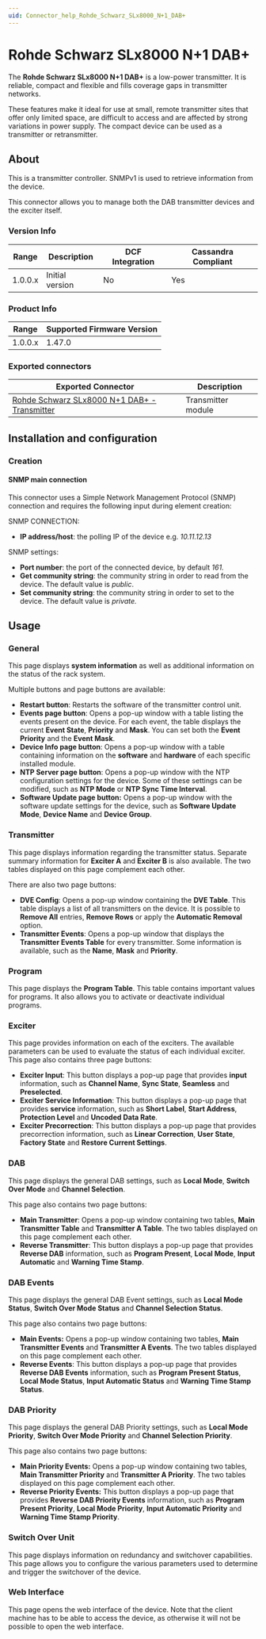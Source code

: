 ```yaml
---
uid: Connector_help_Rohde_Schwarz_SLx8000_N+1_DAB+
---
```


# Rohde Schwarz SLx8000 N+1 DAB+

The **Rohde Schwarz SLx8000 N+1 DAB+** is a low-power transmitter. It is reliable, compact and flexible and fills coverage gaps in transmitter networks.

These features make it ideal for use at small, remote transmitter sites that offer only limited space, are difficult to access and are affected by strong variations in power supply. The compact device can be used as a transmitter or retransmitter.

## About

This is a transmitter controller. SNMPv1 is used to retrieve information from the device.

This connector allows you to manage both the DAB transmitter devices and the exciter itself.

### Version Info

| **Range** | **Description** | **DCF Integration** | **Cassandra Compliant** |
|------------------|-----------------|---------------------|-------------------------|
| 1.0.0.x          | Initial version | No                  | Yes                     |

### Product Info

| Range | Supported Firmware Version |
|------------------|-----------------------------|
| 1.0.0.x          | 1.47.0                      |

### Exported connectors

| **Exported Connector**                                                                                                        | **Description**    |
|------------------------------------------------------------------------------------------------------------------------------|--------------------|
| [Rohde Schwarz SLx8000 N+1 DAB+ - Transmitter](xref:Connector_help_Rohde_Schwarz_SLx8000_N%2B1_DAB%2B_-_Transmitter) | Transmitter module |

## Installation and configuration

### Creation

#### SNMP main connection

This connector uses a Simple Network Management Protocol (SNMP) connection and requires the following input during element creation:

SNMP CONNECTION:

- **IP address/host**: the polling IP of the device e.g. *10.11.12.13*

SNMP settings:

- **Port number**: the port of the connected device, by default *161.*
- **Get community string**: the community string in order to read from the device. The default value is *public*.
- **Set community string**: the community string in order to set to the device. The default value is *private.*

## Usage

### General

This page displays **system information** as well as additional information on the status of the rack system.

Multiple buttons and page buttons are available:

- **Restart button**: Restarts the software of the transmitter control unit.
- **Events page button**: Opens a pop-up window with a table listing the events present on the device. For each event, the table displays the current **Event State**, **Priority** and **Mask**. You can set both the **Event Priority** and the **Event Mask**.
- **Device Info page button**: Opens a pop-up window with a table containing information on the **software** and **hardware** of each specific installed module.
- **NTP Server page button**: Opens a pop-up window with the NTP configuration settings for the device. Some of these settings can be modified, such as **NTP Mode** or **NTP Sync Time Interval**.
- **Software Update page button:** Opens a pop-up window with the software update settings for the device, such as **Software Update Mode**, **Device Name** and **Device Group**.

### Transmitter

This page displays information regarding the transmitter status. Separate summary information for **Exciter A** and **Exciter B** is also available. The two tables displayed on this page complement each other.

There are also two page buttons:

- **DVE Config**: Opens a pop-up window containing the **DVE Table**. This table displays a list of all transmitters on the device. It is possible to **Remove All** entries, **Remove Rows** or apply the **Automatic Removal** option.
- **Transmitter Events**: Opens a pop-up window that displays the **Transmitter Events Table** for every transmitter. Some information is available, such as the **Name**, **Mask** and **Priority**.

### Program

This page displays the **Program Table**. This table contains important values for programs. It also allows you to activate or deactivate individual programs.

### Exciter

This page provides information on each of the exciters. The available parameters can be used to evaluate the status of each individual exciter. This page also contains three page buttons:

- **Exciter Input**: This button displays a pop-up page that provides **input** information, such as **Channel Name**, **Sync State**, **Seamless** and **Preselected**.
- **Exciter Service Information**: This button displays a pop-up page that provides **service** information, such as **Short Label**, **Start Address**, **Protection Level** and **Uncoded Data Rate**.
- **Exciter Precorrection**: This button displays a pop-up page that provides precorrection information, such as **Linear Correction**, **User State**, **Factory State** and **Restore Current Settings**.

### DAB

This page displays the general DAB settings, such as **Local Mode**, **Switch Over Mode** and **Channel Selection**.

This page also contains two page buttons:

- **Main Transmitter**: Opens a pop-up window containing two tables, **Main Transmitter Table** and **Transmitter A Table**. The two tables displayed on this page complement each other.
- **Reverse Transmitter**: This button displays a pop-up page that provides **Reverse DAB** information, such as **Program Present**, **Local Mode**, **Input Automatic** and **Warning Time Stamp**.

### DAB Events

This page displays the general DAB Event settings, such as **Local Mode Status**, **Switch Over Mode Status** and **Channel Selection Status**.

This page also contains two page buttons:

- **Main Events:** Opens a pop-up window containing two tables, **Main Transmitter Events** and **Transmitter A Events**. The two tables displayed on this page complement each other.
- **Reverse Events**: This button displays a pop-up page that provides **Reverse DAB Events** information, such as **Program Present Status**, **Local Mode Status**, **Input Automatic Status** and **Warning Time Stamp Status**.

### DAB Priority

This page displays the general DAB Priority settings, such as **Local Mode Priority**, **Switch Over Mode Priority** and **Channel Selection Priority**.

This page also contains two page buttons:

- **Main Priority Events:** Opens a pop-up window containing two tables, **Main Transmitter Priority** and **Transmitter A Priority**. The two tables displayed on this page complement each other.
- **Reverse Priority Events:** This button displays a pop-up page that provides **Reverse DAB Priority Events** information, such as **Program Present Priority**, **Local Mode Priority**, **Input Automatic Priority** and **Warning Time Stamp Priority**.

### Switch Over Unit

This page displays information on redundancy and switchover capabilities. This page allows you to configure the various parameters used to determine and trigger the switchover of the device.

### Web Interface

This page opens the web interface of the device. Note that the client machine has to be able to access the device, as otherwise it will not be possible to open the web interface.

